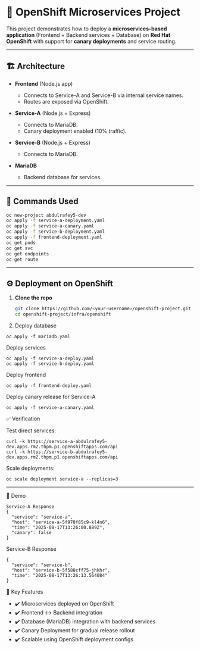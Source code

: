 # 🚀 OpenShift Microservices Project  

This project demonstrates how to deploy a **microservices-based application** (Frontend + Backend services + Database) on **Red Hat OpenShift** with support for **canary deployments** and service routing.  

---

## 🏗️ Architecture  

- **Frontend** (Node.js app)  
  - Connects to Service-A and Service-B via internal service names.  
  - Routes are exposed via OpenShift.  

- **Service-A** (Node.js + Express)  
  - Connects to MariaDB.  
  - Canary deployment enabled (10% traffic).  

- **Service-B** (Node.js + Express)  
  - Connects to MariaDB.  

- **MariaDB**  
  - Backend database for services.  

---

## 🔧 Commands Used
```bash
oc new-project abdulrafey5-dev
oc apply -f service-a-deployment.yaml
oc apply -f service-a-canary.yaml
oc apply -f service-b-deployment.yaml
oc apply -f frontend-deployment.yaml
oc get pods
oc get svc
oc get endpoints
oc get route
```
---

## ⚙️ Deployment on OpenShift  

1. **Clone the repo**  
   ```bash
   git clone https://github.com/<your-username>/openshift-project.git
   cd openshift-project/infra/openshift
   ```
   
2. Deploy database
```
oc apply -f mariadb.yaml
```

Deploy services
```
oc apply -f service-a-deploy.yaml
oc apply -f service-b-deploy.yaml
```

Deploy frontend
```
oc apply -f frontend-deploy.yaml
```

Deploy canary release for Service-A
```
oc apply -f service-a-canary.yaml
```

✅ Verification

Test direct services:
```
curl -k https://service-a-abdulrafey5-dev.apps.rm2.thpm.p1.openshiftapps.com/api
curl -k https://service-b-abdulrafey5-dev.apps.rm2.thpm.p1.openshiftapps.com/api
```

Scale deployments:
```
oc scale deployment service-a --replicas=3
```
---

📸 Demo

```
Service-A Response
{
  "service": "service-a",
  "host": "service-a-5f978f85c9-kl4n6",
  "time": "2025-08-17T13:26:00.889Z",
  "canary": false
}
```

Service-B Response
```
{
  "service": "service-b",
  "host": "service-b-5f588cff75-jhkhr",
  "time": "2025-08-17T13:26:13.564084"
}
```

🎯 Key Features
- ✔️ Microservices deployed on OpenShift
- ✔️ Frontend ↔ Backend integration
- ✔️ Database (MariaDB) integration with backend services
- ✔️ Canary Deployment for gradual release rollout
- ✔️ Scalable using OpenShift deployment configs


